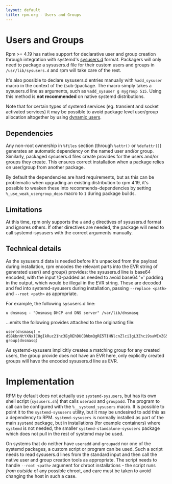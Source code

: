```yaml
---
layout: default
title: rpm.org - Users and Groups
---
```


# Users and Groups

Rpm >= 4.19 has native support for declarative user and group creation
through integration with systemd's
[sysusers.d](https://www.freedesktop.org/software/systemd/man/sysusers.d.html)
format.  Packagers will only need to package a sysusers.d file for
their custom users and groups in `/usr/lib/sysusers.d` and rpm will
take care of the rest.

It's also possible to declare sysusers.d entries manually with
`%add_sysuser` macro in the context of the (sub-)package. The macro
simply takes a sysusers.d line as arguments, such as
`%add_sysuser g mygroup 515`. Using this method is **not recommended** on
native systemd distributions.

Note that for certain types of systemd services (eg. transient and
socket activated services) it may be possible to avoid package level
user/group allocation altogether by using
[dynamic users](https://0pointer.net/blog/dynamic-users-with-systemd.html).

## Dependencies

Any non-root ownership in `%files` section (through `%attr()` or `%defattr()`)
generates an automatic dependency on the named user and/or group. Similarly,
packaged sysusers.d files create provides for the users and/or groups they
create. This ensures correct installation when a package relies
on user/group from another package.

By default the dependencies are hard requirements, but as this can be
problematic when upgrading an existing distribution to rpm 4.19, it's possible
to weaken these into recommends-dependencies by setting 
`%_use_weak_usergroup_deps` macro to `1` during package builds.

## Limitations

At this time, rpm only supports the `u` and `g` directives of sysusers.d
format and ignores others. If other directives are needed, the package
will need to call systemd-sysusers with the correct arguments manually.

## Technical details

As the sysusers.d data is needed before it's unpacked from the payload
during installation, rpm encodes the relevant parts into the EVR string
of generated user() and group() provides: the sysusers.d line is base64
encoded, with the input \0-padded as needed to avoid base64 '=' padding
in the output, which would be illegal in the EVR string. These are
decoded and fed into systemd-sysusers during installation, passing
`--replace <path>` and `--root <path>` as appropriate.

For example, the following sysusers.d line:

```
u dnsmasq - "Dnsmasq DHCP and DNS server" /var/lib/dnsmasq
```

...emits the following provides attached to the originating file:

```
user(dnsmasq) = dSBkbnNtYXNxIC0gIkRuc21hc3EgREhDUCBhbmQgRE5TIHNlcnZlciIgL3Zhci9saWIvZG5zbWFzcQAA
group(dnsmasq)
```

As systemd-sysusers implicitly creates a matching group for any created
users, the group provide does not have an EVR here, only explicitly
created groups will have the encoded sysusers.d line as EVR.

# Implementation

RPM by default does not actually use `systemd-sysusers`, but has its
own shell script (`sysusers.sh`) that calls `useradd` and `groupadd`.
The program to call can be configured with the `%__systemd_sysusers`
macro. It is possible to point it to the `systemd-sysusers` utility,
but it may be undesired to add this as a dependency to RPM.
`systemd-sysusers` is normally installed as part of the main `systemd`
package, but in installations (for example containers) where `systemd`
is not needed, the smaller `systemd-standalone-sysusers` package which
does not pull in the rest of systemd may be used.

On systems that do neither have `useradd` and `groupadd` nor one of
the systemd packages, a custom script or program can be used. Such a
script needs to read sysusers.d lines from the standard input and then
call the native user and group creation tools as appropriate. The
script needs to handle `--root <path>` argument for chroot
installations - the script runs *from outside* of any possible chroot,
and care must be taken to avoid changing the host in such a case.
